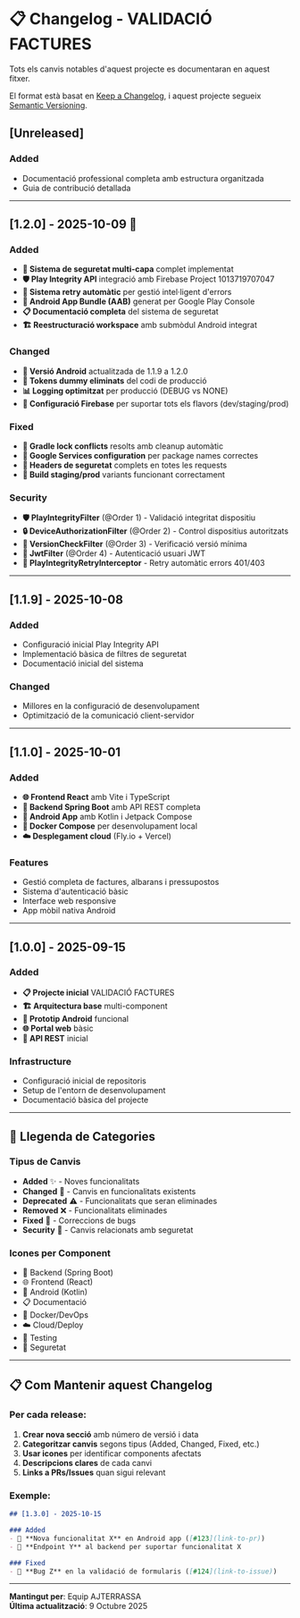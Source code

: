 # 📋 Changelog - VALIDACIÓ FACTURES

Tots els canvis notables d'aquest projecte es documentaran en aquest fitxer.

El format està basat en [Keep a Changelog](https://keepachangelog.com/en/1.0.0/),
i aquest projecte segueix [Semantic Versioning](https://semver.org/spec/v2.0.0.html).

## [Unreleased]

### Added
- Documentació professional completa amb estructura organitzada
- Guia de contribució detallada

---

## [1.2.0] - 2025-10-09 🎉

### Added
- **🔐 Sistema de seguretat multi-capa** complet implementat
- **🛡️ Play Integrity API** integració amb Firebase Project 1013719707047
- **🔄 Sistema retry automàtic** per gestió intel·ligent d'errors
- **📱 Android App Bundle (AAB)** generat per Google Play Console
- **📋 Documentació completa** del sistema de seguretat
- **🏗️ Reestructuració workspace** amb submòdul Android integrat

### Changed
- **📱 Versió Android** actualitzada de 1.1.9 a 1.2.0
- **🔑 Tokens dummy eliminats** del codi de producció
- **📊 Logging optimitzat** per producció (DEBUG vs NONE)
- **🔧 Configuració Firebase** per suportar tots els flavors (dev/staging/prod)

### Fixed
- **🐛 Gradle lock conflicts** resolts amb cleanup automàtic
- **🔧 Google Services configuration** per package names correctes
- **🔄 Headers de seguretat** complets en totes les requests
- **📱 Build staging/prod** variants funcionant correctament

### Security
- **🛡️ PlayIntegrityFilter** (@Order 1) - Validació integritat dispositiu
- **🔒 DeviceAuthorizationFilter** (@Order 2) - Control dispositius autoritzats  
- **📱 VersionCheckFilter** (@Order 3) - Verificació versió mínima
- **🔑 JwtFilter** (@Order 4) - Autenticació usuari JWT
- **🔄 PlayIntegrityRetryInterceptor** - Retry automàtic errors 401/403

---

## [1.1.9] - 2025-10-08

### Added
- Configuració inicial Play Integrity API
- Implementació bàsica de filtres de seguretat
- Documentació inicial del sistema

### Changed
- Millores en la configuració de desenvolupament
- Optimització de la comunicació client-servidor

---

## [1.1.0] - 2025-10-01

### Added
- **🌐 Frontend React** amb Vite i TypeScript
- **🔧 Backend Spring Boot** amb API REST completa
- **📱 Android App** amb Kotlin i Jetpack Compose
- **🐳 Docker Compose** per desenvolupament local
- **☁️ Desplegament cloud** (Fly.io + Vercel)

### Features
- Gestió completa de factures, albarans i pressupostos
- Sistema d'autenticació bàsic
- Interface web responsive
- App mòbil nativa Android

---

## [1.0.0] - 2025-09-15

### Added
- **📋 Projecte inicial** VALIDACIÓ FACTURES
- **🏗️ Arquitectura base** multi-component
- **📱 Prototip Android** funcional
- **🌐 Portal web** bàsic
- **🔧 API REST** inicial

### Infrastructure
- Configuració inicial de repositoris
- Setup de l'entorn de desenvolupament
- Documentació bàsica del projecte

---

## 📝 **Llegenda de Categories**

### Tipus de Canvis
- **Added** ✨ - Noves funcionalitats
- **Changed** 🔄 - Canvis en funcionalitats existents
- **Deprecated** ⚠️ - Funcionalitats que seran eliminades
- **Removed** ❌ - Funcionalitats eliminades
- **Fixed** 🐛 - Correccions de bugs
- **Security** 🔐 - Canvis relacionats amb seguretat

### Icones per Component
- 🔧 Backend (Spring Boot)
- 🌐 Frontend (React)
- 📱 Android (Kotlin)
- 📋 Documentació
- 🐳 Docker/DevOps
- ☁️ Cloud/Deploy
- 🧪 Testing
- 🔐 Seguretat

---

## 📋 **Com Mantenir aquest Changelog**

### Per cada release:

1. **Crear nova secció** amb número de versió i data
2. **Categoritzar canvis** segons tipus (Added, Changed, Fixed, etc.)
3. **Usar icones** per identificar components afectats
4. **Descripcions clares** de cada canvi
5. **Links a PRs/Issues** quan sigui relevant

### Exemple:
```markdown
## [1.3.0] - 2025-10-15

### Added
- 📱 **Nova funcionalitat X** en Android app ([#123](link-to-pr))
- 🔧 **Endpoint Y** al backend per suportar funcionalitat X

### Fixed  
- 🐛 **Bug Z** en la validació de formularis ([#124](link-to-issue))
```

---

**Mantingut per**: Equip AJTERRASSA  
**Última actualització**: 9 Octubre 2025